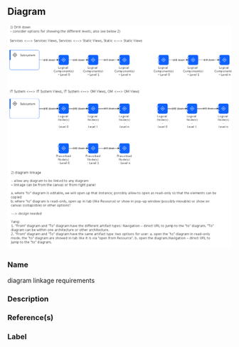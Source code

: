 

## Diagram

![diagram linkage requirements](../img/miscdiagram_3f4vGJcLd5D.png)


### Name


diagram linkage requirements



### Description




### Reference(s)




### Label




